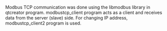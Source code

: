 Modbus TCP communication was done using the libmodbus library in qtcreator program. 
modbustcp_client program acts as a client and receives data from the server (slave) side.
For changing IP address, modbustcp_client2 program is used.

